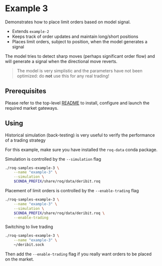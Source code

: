 # Example 3

Demonstrates how to place limit orders based on model signal.

* Extends `example-2`
* Keeps track of order updates and maintain long/short positions
* Places limit orders, subject to position, when the model generates a signal

The model tries to detect sharp moves (perhaps significant order flow) and will
generate a signal when the directional move reverts.

> The model is very simplistic and the parameters have not been optimized:
> do **not** use this for any real trading!


## Prerequisites

Please refer to the top-level [README](../../../README.md) to install, configure
and launch the required market gateways.


## Using

Historical simulation (back-testing) is very useful to verify the performance of
a trading strategy

For this example, make sure you have installed the `roq-data` conda package.

Simulation is controlled by the `--simulation` flag

```bash
./roq-samples-example-3 \
    --name "example-3" \
    --simulation \
    $CONDA_PREFIX/share/roq/data/deribit.roq
```

Placement of limit orders is controlled by the `--enable-trading` flag

```bash
./roq-samples-example-3 \
    --name "example-3" \
    --simulation \
    $CONDA_PREFIX/share/roq/data/deribit.roq \
    --enable-trading
```

Switching to live trading

```bash
./roq-samples-example-3 \
    --name "example-3" \
    ~/deribit.sock
```

Then add the `--enable-trading` flag if you really want orders to be placed on
the market.
